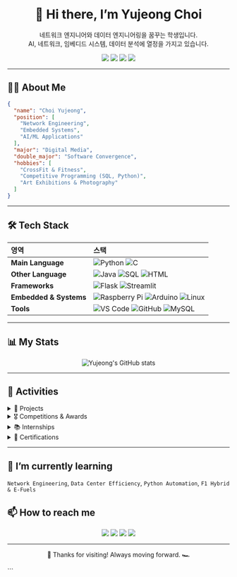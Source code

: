 <!-- 프로필 헤더 -->
<div align="center">

# 👋 Hi there, I’m **Yujeong Choi**  
네트워크 엔지니어와 데이터 엔지니어링을 꿈꾸는 학생입니다.  
AI, 네트워크, 임베디드 시스템, 데이터 분석에 열정을 가지고 있습니다.

<!-- 소셜 배지 -->
<p align="center">
  <a href="https://github.com/sallydeveloperr"><img src="https://img.shields.io/github/followers/sallydeveloperr?label=Follow&style=social"></a>
  <a href="www.linkedin.com/in/유정-최-534b60311"><img src="https://img.shields.io/badge/LinkedIn-0077B5?logo=linkedin&logoColor=white"></a>
  <a href="blog.naver.com/sallychoe"><img src="https://img.shields.io/badge/Blog-21759B?logo=wordpress&logoColor=white"></a>
  <a href="mailto:sallychoe@naver.com"><img src="https://img.shields.io/badge/Email-D14836?logo=gmail&logoColor=white"></a>
</p>
</div>

---

## 🧑‍💻 About Me

```json
{
  "name": "Choi Yujeong",
  "position": [
    "Network Engineering",
    "Embedded Systems",
    "AI/ML Applications"
  ],
  "major": "Digital Media",
  "double_major": "Software Convergence",
  "hobbies": [
    "CrossFit & Fitness",
    "Competitive Programming (SQL, Python)",
    "Art Exhibitions & Photography"
  ]
}
````

---

## 🛠️ Tech Stack

| 영역                     | 스택                                                                                                                                                                                                                                                                                                                                       |
| :--------------------- | :--------------------------------------------------------------------------------------------------------------------------------------------------------------------------------------------------------------------------------------------------------------------------------------------------------------------------------------- |
| **Main Language**      | ![Python](https://img.shields.io/badge/Python-3776AB?style=for-the-badge\&logo=python\&logoColor=white) ![C](https://img.shields.io/badge/C-A8B9CC?style=for-the-badge\&logo=c\&logoColor=white)                                                                                                                                         |
| **Other Language**     | ![Java](https://img.shields.io/badge/Java-007396?style=for-the-badge\&logo=openjdk\&logoColor=white) ![SQL](https://img.shields.io/badge/SQL-4479A1?style=for-the-badge\&logo=sqlite\&logoColor=white) ![HTML](https://img.shields.io/badge/HTML-E34F26?style=for-the-badge\&logo=html5\&logoColor=white)                                |
| **Frameworks**         | ![Flask](https://img.shields.io/badge/Flask-000000?style=for-the-badge\&logo=flask\&logoColor=white) ![Streamlit](https://img.shields.io/badge/Streamlit-FF4B4B?style=for-the-badge\&logo=streamlit\&logoColor=white)                                                                                                                    |
| **Embedded & Systems** | ![Raspberry Pi](https://img.shields.io/badge/Raspberry_Pi-C51A4A?style=for-the-badge\&logo=raspberrypi\&logoColor=white) ![Arduino](https://img.shields.io/badge/Arduino-00979D?style=for-the-badge\&logo=arduino\&logoColor=white) ![Linux](https://img.shields.io/badge/Linux-FCC624?style=for-the-badge\&logo=linux\&logoColor=black) |
| **Tools**              | ![VS Code](https://img.shields.io/badge/VSCode-007ACC?style=for-the-badge\&logo=visualstudiocode\&logoColor=white) ![GitHub](https://img.shields.io/badge/GitHub-181717?style=for-the-badge\&logo=github\&logoColor=white) ![MySQL](https://img.shields.io/badge/MySQL-4479A1?style=for-the-badge\&logo=mysql\&logoColor=white)          |

---

## 📊 My Stats

<div align="center">

![Yujeong's GitHub stats](https://github-readme-stats.vercel.app/api?username=sallydeveloperr\&show_icons=true\&theme=dracula)

</div>

---

## 🏅 Activities

<details>
  <summary>📂 Projects</summary>

|   기간  | 프로젝트                                              | 설명                                                                                             | 링크                                                              |
| :---: | :------------------------------------------------ | :--------------------------------------------------------------------------------------------- | :-------------------------------------------------------------- |
|  2023 | **Programming GURU1 해커톤 (팀장)**                    | HTML·Python 기반 문제 해결, 보고서 작성, 팀 운영 경험                                                          | -                                                               |
|  2024 | **광명시 청소년 IT 멘토링**                                | 중학생 대상 HTML·Scratch 기초 코딩 교육 및 진로 멘토링                                                          | -                                                               |
|  2024 | **Corning AI Challenge (한양대 X Corning)**          | 키워드 기반 AI 뉴스 추천 시스템 설계·구현                                                                      | -                                                               |
| 2024~ | **Barom Comprehensive Design Project (디지털 가디언즈)** | 불법 패스트무비 저작권 보호 캠페인 (카드뉴스, 캠페인, 딥페이크 탐지 서비스 시연)                                                | -                                                               |
|  2025 | **SKN 20기 – 1차 프로젝트 (Bikini City)**               | MOLIT 자동차 등록 현황 데이터 + 현대·기아 FAQ 크롤링을 활용한 고객지원 FAQ 개선 연구 <br> 데이터 전처리, Streamlit UI, DB 구축, 시각화 | [Repo](https://github.com/SKN20-1ST-2TEAM/Car_Registration_FAQ) |
|  2025 | **Sally’s Network Blog**                          | 네트워크·SQL·리눅스 기술 블로그 운영 (WordPress)                                                             | [sallychoe.com](https://sallychoe.com)                          |

</details>

<details>
  <summary>🎖️ Competitions & Awards</summary>

|  연도  | 대회/프로그램                           | 성과                                                |   |
| :--: | :-------------------------------- | :------------------------------------------------ | - |
| 2024 | **LG Aimers 6기**                  | 머신러닝/딥러닝 기반 AI 모델 개발, 상위권 성적                      | - |
| 2024 | **SK Networks AI Bootcamp**       | Python·SQL·ML 프로젝트 수행                             | - |
| 2025 | **CMI AI Innovation Competition** | 팀 "Go CMI Go Korea Go AI" – 뉴스 크롤링·블로그 자동화 시스템 개발 | - |

</details>

<details>
  <summary>📚 Internships</summary>

|      연도      | 기관                 | 역할                                          |   |
| :----------: | :----------------- | :------------------------------------------ | - |
| 2024-2025 겨울 | **iShield (아이쉴드)** | 현장실습 인턴, 보안·AI 탐지 서비스 지원, SQL/Python 데이터 분석 | - |
|   2025 1학기   | **iShield (아이쉴드)** | 장기 인턴십, 프론트엔드 및 네트워크 솔루션 경험                 | - |

</details>

<details>
  <summary>📜 Certifications</summary>

* ITQ (정보기술자격)
* GTQ (그래픽기술자격)
* ADsP (데이터분석 준전문가)
* SQLD (SQL 개발자)
* 리눅스마스터 2급
* 네트워크관리사 2급
* 정보처리기사

</details>

---

## 🌱 I’m currently learning

`Network Engineering`, `Data Center Efficiency`, `Python Automation`, `F1 Hybrid & E-Fuels`

## 📫 How to reach me

<p align="center">
  <a href="https://github.com/sallydeveloperr"><img src="https://img.shields.io/github/followers/sallydeveloperr?label=Follow&style=social"></a>
  <a href="https://www.linkedin.com/in/yujeongchoi"><img src="https://img.shields.io/badge/LinkedIn-0077B5?logo=linkedin&logoColor=white"></a>
  <a href="https://sallychoe.com"><img src="https://img.shields.io/badge/Blog-21759B?logo=wordpress&logoColor=white"></a>
  <a href="mailto:sallychoe@naver.com"><img src="https://img.shields.io/badge/Email-D14836?logo=gmail&logoColor=white"></a>
</p>

---

<p align="center">
  🚀 Thanks for visiting! Always moving forward. 🏎️
</p>
```

